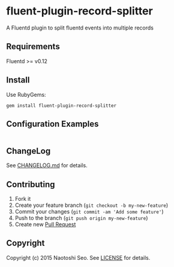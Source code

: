 # fluent-plugin-record-splitter

A Fluentd plugin to split fluentd events into multiple records

## Requirements

Fluentd >= v0.12

## Install

Use RubyGems:

```
gem install fluent-plugin-record-splitter
```

## Configuration Examples

```
```


## ChangeLog

See [CHANGELOG.md](CHANGELOG.md) for details.

## Contributing

1. Fork it
2. Create your feature branch (`git checkout -b my-new-feature`)
3. Commit your changes (`git commit -am 'Add some feature'`)
4. Push to the branch (`git push origin my-new-feature`)
5. Create new [Pull Request](../../pull/new/master)

## Copyright

Copyright (c) 2015 Naotoshi Seo. See [LICENSE](LICENSE) for details.
